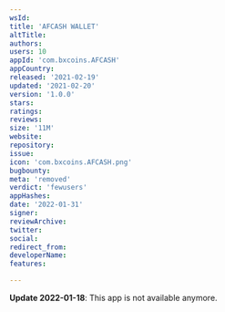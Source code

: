 ```yaml
---
wsId: 
title: 'AFCASH WALLET'
altTitle: 
authors: 
users: 10
appId: 'com.bxcoins.AFCASH'
appCountry: 
released: '2021-02-19'
updated: '2021-02-20'
version: '1.0.0'
stars: 
ratings: 
reviews: 
size: '11M'
website: 
repository: 
issue: 
icon: 'com.bxcoins.AFCASH.png'
bugbounty: 
meta: 'removed'
verdict: 'fewusers'
appHashes: 
date: '2022-01-31'
signer: 
reviewArchive: 
twitter: 
social: 
redirect_from: 
developerName: 
features: 

---
```


**Update 2022-01-18**: This app is not available anymore.

